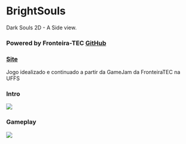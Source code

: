 # BrightSouls
Dark Souls  2D - A Side view.

  ### Powered by Fronteira-TEC [GitHub](https://github.com/FronteiraTec) 
  ### [Site](http://fronteiratec.com) 

Jogo idealizado e continuado a partir da GameJam da FronteiraTEC na UFFS

### Intro
   ![](https://github.com/DouglasKosvoski/BrightSouls/blob/master/screenshots/intro.png)

### Gameplay
   ![](https://github.com/DouglasKosvoski/BrightSouls/blob/master/screenshots/gm1.png)
